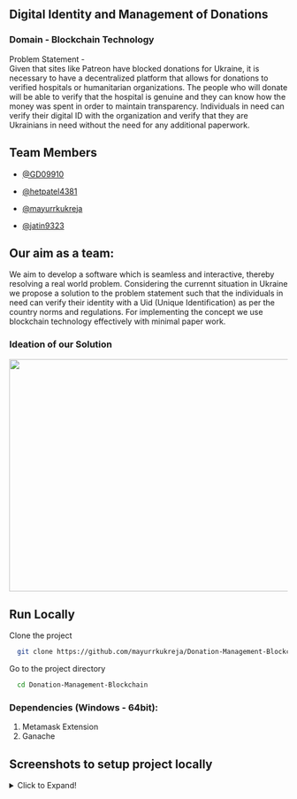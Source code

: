 ## Digital Identity and Management of Donations

### Domain - Blockchain Technology 

Problem Statement -  
Given that sites like Patreon have blocked donations for Ukraine,
it is necessary to have a decentralized platform that allows for
donations to verified hospitals or humanitarian organizations.
The people who will donate will be able to verify that the hospital
is genuine and they can know how the money was spent in order
to maintain transparency. Individuals in need can verify their
digital ID with the organization and verify that they are
Ukrainians in need without the need for any additional
paperwork.
    
## Team Members

- [@GD09910](https://github.com/GD0910)

- [@hetpatel4381](https://github.com/hetpatel4381)

- [@mayurrkukreja](https://github.com/mayurrkukreja)

- [@jatin9323](https://github.com/jatin9323)


## Our aim as a team:

We aim to develop a software which is seamless and interactive, thereby
resolving a real world problem. Considering the currennt situation in Ukraine
we propose a solution to the problem statement such that the individuals in need can
verify their identity with a Uid (Unique Identification) as per the country norms and regulations.
For implementing the concept we use blockchain technology effectively with minimal paper work.

### Ideation of our Solution

<img src="https://github.com/mayurrkukreja/buggyBytes-TSEC-Hacks-2022/blob/main/assets/img/ideation.png?raw=true" width="620" height="420">


## Run Locally

Clone the project

```bash
  git clone https://github.com/mayurrkukreja/Donation-Management-Blockchain.git
```

Go to the project directory

```bash
  cd Donation-Management-Blockchain
```

### Dependencies (Windows - 64bit):


1. Metamask Extension
2. Ganache 

## Screenshots to setup project locally

<details>
    <summary> Click to Expand! </summary>
    <br>
<img src="https://github.com/mayurrkukreja/Donation-Management-Blockchain/blob/main/assets/screenshots/1.png?raw=true" width="620" height="420">
<img src="https://github.com/mayurrkukreja/Donation-Management-Blockchain/blob/main/assets/screenshots/2.png?raw=true" width="620" height="420">
<img src="https://github.com/mayurrkukreja/Donation-Management-Blockchain/blob/main/assets/screenshots/3.png?raw=true" width="620" height="420">
<img src="https://github.com/mayurrkukreja/Donation-Management-Blockchain/blob/main/assets/screenshots/4.png?raw=true" width="620" height="420">
<img src="https://github.com/mayurrkukreja/Donation-Management-Blockchain/blob/main/assets/screenshots/5.png?raw=true" width="620" height="420">
<img src="https://github.com/mayurrkukreja/Donation-Management-Blockchain/blob/main/assets/screenshots/6.png?raw=true" width="620" height="420">
</details>
